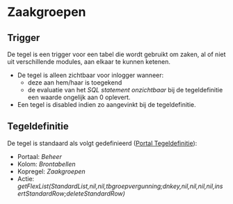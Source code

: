 # Zaakgroepen

## Trigger

De tegel is een trigger voor een tabel die wordt gebruikt om zaken, al of niet uit verschillende modules, aan elkaar te kunnen ketenen.

* De tegel is alleen zichtbaar voor inlogger wanneer:
  * deze aan hem/haar is toegekend
  * de evaluatie van het *SQL statement onzichtbaar* bij de tegeldefinitie een waarde ongelijk aan 0 oplevert.
* Een tegel is disabled indien zo aangevinkt bij de tegeldefinitie.

## Tegeldefinitie

De tegel is standaard als volgt gedefinieerd ([Portal Tegeldefinitie](../../../../instellen_inrichten/portaldefinitie/portal_tegel.md)):

* Portaal: *Beheer*
* Kolom: *Brontabellen*
* Kopregel: *Zaakgroepen*
* Actie: *getFlexList(StandardList,nil,nil,tbgroepvergunning;dnkey,nil,nil,nil,nil,insertStandardRow;deleteStandardRow)*
